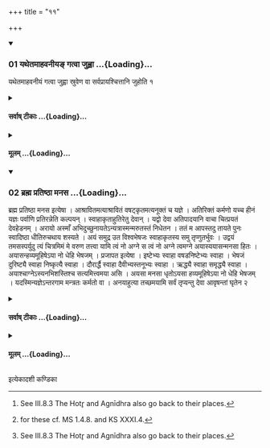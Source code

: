 +++
title = "११"

+++

<div class="js_include" includetitle="true" newlevelforh1="3" unfilled url="/vedAH_yajuH/taittirIyam/sUtram/ApastambaH/shrautam/vishvAsa-prastutiH/03/11/01_yathetamAhavanIya~N_gatvA_juhvA.md">
<details open><summary><h3>01 यथेतमाहवनीयङ् गत्वा जुह्वा ...{Loading}...</h3></summary>

यथेतमाहवनीयं गत्वा जुह्वा स्रुवेण वा सर्वप्रायश्चित्तानि जुहोति १
</details>
</div>
<div class="js_include collapsed" newlevelforh1="4" title="सर्वाष् टीकाः" unfilled url="/vedAH_yajuH/taittirIyam/sUtram/ApastambaH/shrautam/sarvASh_TIkAH/03/11/01_yathetamAhavanIya~N_gatvA_juhvA.md">
<details><summary><h4>सर्वाष् टीकाः ...{Loading}...</h4></summary>
<details><summary>थिते</summary>

1. Having gone towards the Āhavanīya in the same manner as that of coming[^1], (the Adhvaryu) offers the All-expiation libations[^2] by means of the Juhū or the spoon.  

[^1]: See III.8.3 The Hotr̥ and Agnīdhra also go back to their places.  

[^2]: for these cf. MS 1.4.8. and KS XXXI.4.
</details>
</details>
</div>
<div class="js_include collapsed" newlevelforh1="4" title="मूलम्" unfilled url="/vedAH_yajuH/taittirIyam/sUtram/ApastambaH/shrautam/mUlam/03/11/01_yathetamAhavanIya~N_gatvA_juhvA.md">
<details><summary><h4>मूलम् ...{Loading}...</h4></summary>

यथेतमाहवनीयं गत्वा जुह्वा स्रुवेण वा सर्वप्रायश्चित्तानि जुहोति १
</details>
</div>
<div class="js_include" includetitle="true" newlevelforh1="3" unfilled url="/vedAH_yajuH/taittirIyam/sUtram/ApastambaH/shrautam/vishvAsa-prastutiH/03/11/02_brahma_pratiShThA_manasa.md">
<details open><summary><h3>02 ब्रह्म प्रतिष्ठा मनस ...{Loading}...</h3></summary>

ब्रह्म प्रतिष्ठा मनस इत्येषा । आश्रावितमत्याश्रावितं वषट्कृतमत्यनूक्तं च यज्ञे । अतिरिक्तं कर्मणो यच्च हीनं यज्ञः पर्वाणि प्रतिरन्नेति कल्पयन् । स्वाहाकृताहुतिरेतु देवान् । यद्वो देवा अतिपादयानि वाचा चित्प्रयतं देवहेडनम् । अरायो अस्माँ अभिदुच्छुनायतेऽन्यत्रास्मन्मरुतस्तं निधेतन । ततं म आपस्तदु तायते पुनः स्वादिष्ठा धीतिरुचथाय शस्यते । अयं समुद्र उत विश्वभेषजः स्वाहाकृतस्य समु तृप्णुतर्भुवः । उद्वयं तमसस्पर्युदु त्यं चित्रमिमं मे वरुण तत्त्वा यामि त्वं नो अग्ने स त्वं नो अग्ने त्वमग्ने अयास्ययासन्मनसा हितः । अयासन्हव्यमूहिषेऽया नो धेहि भेषजम् । प्रजापत इत्येषा । इष्टेभ्यः स्वाहा वषडनिष्टेभ्यः स्वाहा । भेषजं दुरिष्ट्यै स्वाहा निष्कृत्यै स्वाहा । दौरार्द्धै स्वाहा दैवीभ्यस्तनूभ्यः स्वाहा । ऋद्ध्यै स्वाहा समृद्ध्यै स्वाहा । अयाश्चाग्नेऽस्यनभिशस्तिश्च सत्यमित्त्वमया असि । अयसा मनसा धृतोऽयसा हव्यमूहिषेऽया नो धेहि भेषजम् । यदस्मिन्यज्ञेऽन्तरगाम मन्त्रतः कर्मतो वा । अनयाहुत्या तच्छमयामि सर्वं तृप्यन्तु देवा आवृषन्तां घृतेन २
</details>
</div>
<div class="js_include collapsed" newlevelforh1="4" title="सर्वाष् टीकाः" unfilled url="/vedAH_yajuH/taittirIyam/sUtram/ApastambaH/shrautam/sarvASh_TIkAH/03/11/02_brahma_pratiShThA_manasa.md">
<details><summary><h4>सर्वाष् टीकाः ...{Loading}...</h4></summary>
<details><summary>थिते</summary>

2. The formulae to be used at this time are as follows: brahma pratiṣṭhā.....,[^1]  

[^1]: In all there are 23 verses, except the 22nd for the other verses see TB III.7.11.1-4.
</details>
</details>
</div>
<div class="js_include collapsed" newlevelforh1="4" title="मूलम्" unfilled url="/vedAH_yajuH/taittirIyam/sUtram/ApastambaH/shrautam/mUlam/03/11/02_brahma_pratiShThA_manasa.md">
<details><summary><h4>मूलम् ...{Loading}...</h4></summary>

ब्रह्म प्रतिष्ठा मनस इत्येषा । आश्रावितमत्याश्रावितं वषट्कृतमत्यनूक्तं च यज्ञे । अतिरिक्तं कर्मणो यच्च हीनं यज्ञः पर्वाणि प्रतिरन्नेति कल्पयन् । स्वाहाकृताहुतिरेतु देवान् । यद्वो देवा अतिपादयानि वाचा चित्प्रयतं देवहेडनम् । अरायो अस्माँ अभिदुच्छुनायतेऽन्यत्रास्मन्मरुतस्तं निधेतन । ततं म आपस्तदु तायते पुनः स्वादिष्ठा धीतिरुचथाय शस्यते । अयं समुद्र उत विश्वभेषजः स्वाहाकृतस्य समु तृप्णुतर्भुवः । उद्वयं तमसस्पर्युदु त्यं चित्रमिमं मे वरुण तत्त्वा यामि त्वं नो अग्ने स त्वं नो अग्ने त्वमग्ने अयास्ययासन्मनसा हितः । अयासन्हव्यमूहिषेऽया नो धेहि भेषजम् । प्रजापत इत्येषा । इष्टेभ्यः स्वाहा वषडनिष्टेभ्यः स्वाहा । भेषजं दुरिष्ट्यै स्वाहा निष्कृत्यै स्वाहा । दौरार्द्धै स्वाहा दैवीभ्यस्तनूभ्यः स्वाहा । ऋद्ध्यै स्वाहा समृद्ध्यै स्वाहा । अयाश्चाग्नेऽस्यनभिशस्तिश्च सत्यमित्त्वमया असि । अयसा मनसा धृतोऽयसा हव्यमूहिषेऽया नो धेहि भेषजम् । यदस्मिन्यज्ञेऽन्तरगाम मन्त्रतः कर्मतो वा । अनयाहुत्या तच्छमयामि सर्वं तृप्यन्तु देवा आवृषन्तां घृतेन २
</details>
</div>

  
इत्येकादशी कण्डिका 
